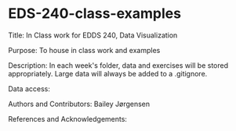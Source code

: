 # EDS-240-class-examples

Title: In Class work for EDDS 240, Data Visualization

Purpose: To house in class work and examples

Description: In each week's folder, data and exercises will be stored appropriately. Large data will always be added to a .gitignore. 

Data access:

Authors and Contributors: Bailey Jørgensen

References and Acknowledgements: 

